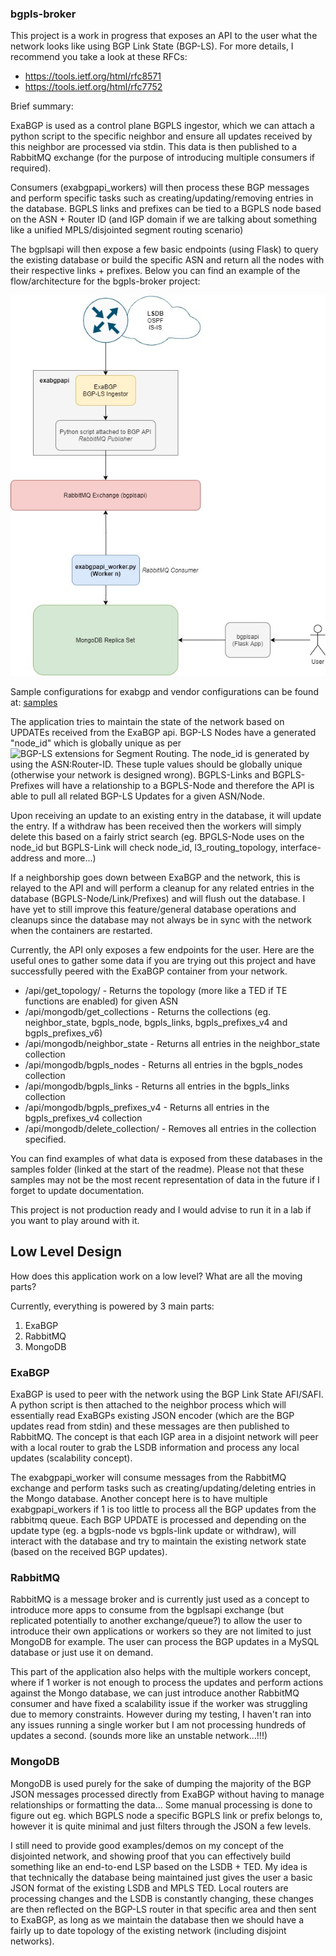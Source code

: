### bgpls-broker

This project is a work in progress that exposes an API to the user what the network looks like using BGP Link State (BGP-LS). For more details, I recommend you take a look at these RFCs:

- https://tools.ietf.org/html/rfc8571
- https://tools.ietf.org/html/rfc7752

Brief summary:

ExaBGP is used as a control plane BGPLS ingestor, which we can attach a python script to the specific neighbor and ensure all updates received by this neighbor are processed via stdin. This data is then published to a RabbitMQ exchange (for the purpose of introducing multiple consumers if required).

Consumers (exabgpapi_workers) will then process these BGP messages and perform specific tasks such as creating/updating/removing entries in the database. BGPLS links and prefixes can be tied to a BGPLS node based on the ASN + Router ID (and IGP domain if we are talking about something like a unified MPLS/disjointed segment routing scenario)

The bgplsapi will then expose a few basic endpoints (using Flask) to query the existing database or build the specific ASN and return all the nodes with their respective links + prefixes. Below you can find an example of the flow/architecture for the bgpls-broker project:

![bgplsapi Architecture](/img/bgplsapi-architecture.jpg)

Sample configurations for exabgp and vendor configurations can be found at: [samples](../blob/master/samples/)

The application tries to maintain the state of the network based on UPDATEs received from the ExaBGP api. BGP-LS Nodes have a generated "node_id" which is globally unique as per ![BGP-LS extensions for Segment Routing](https://tools.ietf.org/html/draft-ietf-idr-bgpls-segment-routing-epe-19). The node_id is generated by using the ASN:Router-ID. These tuple values should be globally unique (otherwise your network is designed wrong). BGPLS-Links and BGPLS-Prefixes will have a relationship to a BGPLS-Node and therefore the API is able to pull all related BGP-LS Updates for a given ASN/Node.

Upon receiving an update to an existing entry in the database, it will update the entry. If a withdraw has been received then the workers will simply delete this based on a fairly strict search (eg. BPGLS-Node uses on the node_id but BGPLS-Link will check node_id, l3_routing_topology, interface-address and more...)

If a neighborship goes down between ExaBGP and the network, this is relayed to the API and will perform a cleanup for any related entries in the database (BGPLS-Node/Link/Prefixes) and will flush out the database. I have yet to still improve this feature/general database operations and cleanups since the database may not always be in sync with the network when the containers are restarted.

Currently, the API only exposes a few endpoints for the user. Here are the useful ones to gather some data if you are trying out this project and have successfully peered with the ExaBGP container from your network.

- /api/get_topology/<asn> - Returns the topology (more like a TED if TE functions are enabled) for given ASN
- /api/mongodb/get_collections - Returns the collections (eg. neighbor_state, bgpls_node, bgpls_links, bgpls_prefixes_v4 and bgpls_prefixes_v6)
- /api/mongodb/neighbor_state - Returns all entries in the neighbor_state collection
- /api/mongodb/bgpls_nodes - Returns all entries in the bgpls_nodes collection
- /api/mongodb/bgpls_links - Returns all entries in the bgpls_links collection
- /api/mongodb/bgpls_prefixes_v4 - Returns all entries in the bgpls_prefixes_v4 collection
- /api/mongodb/delete_collection/<collection> - Removes all entries in the collection specified.

You can find examples of what data is exposed from these databases in the samples folder (linked at the start of the readme). Please not that these samples may not be the most recent representation of data in the future if I forget to update documentation.

This project is not production ready and I would advise to run it in a lab if you want to play around with it.

## Low Level Design

How does this application work on a low level? What are all the moving parts?

Currently, everything is powered by 3 main parts:

1. ExaBGP
2. RabbitMQ
3. MongoDB

### ExaBGP

ExaBGP is used to peer with the network using the BGP Link State AFI/SAFI. A python script is then attached to the neighbor process which will essentially read ExaBGPs existing JSON encoder (which are the BGP updates read from stdin) and these messages are then published to RabbitMQ. The concept is that each IGP area in a disjoint network will peer with a local router to grab the LSDB information and process any local updates (scalability concept).

The exabgpapi_worker will consume messages from the RabbitMQ exchange and perform tasks such as creating/updating/deleting entries in the Mongo database. Another concept here is to have multiple exabgpapi_workers if 1 is too little to process all the BGP updates from the rabbitmq queue. Each BGP UPDATE is processed and depending on the update type (eg. a bgpls-node vs bgpls-link update or withdraw), will interact with the database and try to maintain the existing network state (based on the received BGP updates).

### RabbitMQ

RabbitMQ is a message broker and is currently just used as a concept to introduce more apps to consume from the bgplsapi exchange (but replicated potentially to another exchange/queue?) to allow the user to introduce their own applications or workers so they are not limited to just MongoDB for example. The user can process the BGP updates in a MySQL database or just use it on demand.

This part of the application also helps with the multiple workers concept, where if 1 worker is not enough to process the updates and perform actions against the Mongo database, we can just introduce another RabbitMQ consumer and have fixed a scalability issue if the worker was struggling due to memory constraints. However during my testing, I haven't ran into any issues running a single worker but I am not processing hundreds of updates a second. (sounds more like an unstable network...!!!)

### MongoDB

MongoDB is used purely for the sake of dumping the majority of the BGP JSON messages processed directly from ExaBGP without having to manage relationships or formatting the data... Some manual processing is done to figure out eg. which BGPLS node a specific BGPLS link or prefix belongs to, however it is quite minimal and just filters through the JSON a few levels.


I still need to provide good examples/demos on my concept of the disjointed network, and showing proof that you can effectively build something like an end-to-end LSP based on the LSDB + TED. My idea is that technically the database being maintained just gives the user a basic JSON format of the existing LSDB and MPLS TED. Local routers are processing changes and the LSDB is constantly changing, these changes are then reflected on the BGP-LS router in that specific area and then sent to ExaBGP, as long as we maintain the database then we should have a fairly up to date topology of the existing network (including disjoint networks).